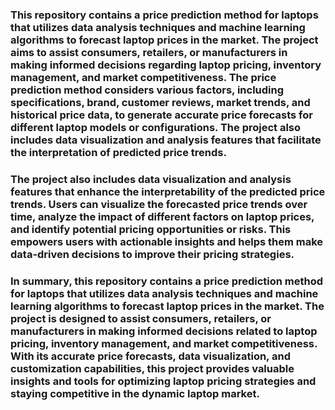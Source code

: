 ### This repository contains a price prediction method for laptops that utilizes data analysis techniques and machine learning algorithms to forecast laptop prices in the market. The project aims to assist consumers, retailers, or manufacturers in making informed decisions regarding laptop pricing, inventory management, and market competitiveness. The price prediction method considers various factors, including specifications, brand, customer reviews, market trends, and historical price data, to generate accurate price forecasts for different laptop models or configurations. The project also includes data visualization and analysis features that facilitate the interpretation of predicted price trends.


### The project also includes data visualization and analysis features that enhance the interpretability of the predicted price trends. Users can visualize the forecasted price trends over time, analyze the impact of different factors on laptop prices, and identify potential pricing opportunities or risks. This empowers users with actionable insights and helps them make data-driven decisions to improve their pricing strategies.


### In summary, this repository contains a price prediction method for laptops that utilizes data analysis techniques and machine learning algorithms to forecast laptop prices in the market. The project is designed to assist consumers, retailers, or manufacturers in making informed decisions related to laptop pricing, inventory management, and market competitiveness. With its accurate price forecasts, data visualization, and customization capabilities, this project provides valuable insights and tools for optimizing laptop pricing strategies and staying competitive in the dynamic laptop market.